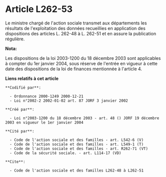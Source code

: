 # Article L262-53

Le ministre chargé de l'action sociale transmet aux départements les résultats de l'exploitation des données recueillies en
application des dispositions des articles L. 262-48 à L. 262-51 et en assure la publication régulière.

**Nota:**

Les dispositions de la loi 2003-1200 du 18 décembre 2003 sont applicables à compter du 1er janvier 2004, sous réserve de
l'entrée en vigueur à cette date des dispositions de la loi de finances mentionnée à l'article 4.

**Liens relatifs à cet article**

	**Codifié par**:

	  - Ordonnance 2000-1249 2000-12-21
	  - Loi n°2002-2 2002-01-02 art. 87 JORF 3 janvier 2002

	**Créé par**:

	  - Loi n°2003-1200 du 18 décembre 2003 - art. 48 () JORF 19 décembre 2003 en vigueur le 1er janvier 2004

	**Cité par**:

	  - Code de l'action sociale et des familles - art. L542-6 (V)
	  - Code de l'action sociale et des familles - art. L549-1 (T)
	  - Code de l'action sociale et des familles - art. R262-71 (VT)
	  - Code de la sécurité sociale. - art. L114-17 (VD)

	**Cite**:

	  - Code de l'action sociale et des familles L262-48 à L262-51
